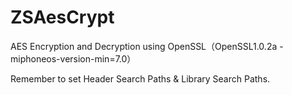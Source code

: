 # ZSAesCrypt
AES Encryption and Decryption using OpenSSL（OpenSSL1.0.2a -miphoneos-version-min=7.0）

Remember to set Header Search Paths & Library Search Paths.

